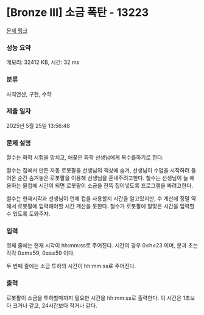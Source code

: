 # [Bronze III] 소금 폭탄 - 13223 

[문제 링크](https://www.acmicpc.net/problem/13223) 

### 성능 요약

메모리: 32412 KB, 시간: 32 ms

### 분류

사칙연산, 구현, 수학

### 제출 일자

2025년 5월 25일 13:56:48

### 문제 설명

<p>철수는 화학 시험을 망치고, 애꿎은 화학 선생님에게 복수를하기로 한다.</p>

<p>철수는 집에서 만든 자동 로봇팔을 선생님의 책상에 숨겨, 선생님이 수업을 시작하려 들어온 순간 숨겨놓은 로봇팔을 이용해 선생님을 혼내주려고한다. 철수는 선생님이 늘 애용하는 물컵에 시간이 되면 로봇팔이 소금을 잔뜩 집어넣도록 프로그램을 짜려고한다.</p>

<p>철수는 현재시각과 선생님이 언제 컵을 사용할지 시간을 알고있지만, 수 계산에 정말 약해서 로봇팔에 입력해야할 시간 계산을 못한다. 철수가 로봇팔에 알맞은 시간을 입력할수 있도록 도와주자.</p>

### 입력 

 <p>첫째 줄에는 현재 시각이 hh:mm:ss로 주어진다. 시간의 경우 0≤h≤23 이며, 분과 초는 각각 0≤m≤59, 0≤s≤59 이다.</p>

<p>두 번째 줄에는 소금 투하의 시간이 hh:mm:ss로 주어진다.</p>

### 출력 

 <p>로봇팔이 소금을 투하할때까지 필요한 시간을 hh:mm:ss로 출력한다. 이 시간은 1초보다 크거나 같고, 24시간보다 작거나 같다.</p>


